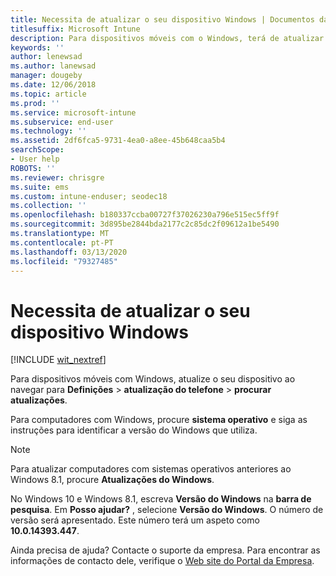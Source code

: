 ```yaml
---
title: Necessita de atualizar o seu dispositivo Windows | Documentos da Microsoft
titlesuffix: Microsoft Intune
description: Para dispositivos móveis com o Windows, terá de atualizar o seu dispositivo.
keywords: ''
author: lenewsad
ms.author: lanewsad
manager: dougeby
ms.date: 12/06/2018
ms.topic: article
ms.prod: ''
ms.service: microsoft-intune
ms.subservice: end-user
ms.technology: ''
ms.assetid: 2df6fca5-9731-4ea0-a8ee-45b648caa5b4
searchScope:
- User help
ROBOTS: ''
ms.reviewer: chrisgre
ms.suite: ems
ms.custom: intune-enduser; seodec18
ms.collection: ''
ms.openlocfilehash: b180337ccba00727f37026230a796e515ec5ff9f
ms.sourcegitcommit: 3d895be2844bda2177c2c85dc2f09612a1be5490
ms.translationtype: MT
ms.contentlocale: pt-PT
ms.lasthandoff: 03/13/2020
ms.locfileid: "79327485"
---
```

# <a name="you-need-to-update-your-windows-device"></a>Necessita de atualizar o seu dispositivo Windows

[!INCLUDE [wit_nextref](includes/end-user-os-update-guidance.md)]

Para dispositivos móveis com Windows, atualize o seu dispositivo ao navegar para **Definições** > **atualização do telefone** > **procurar atualizações**.

Para computadores com Windows, procure **sistema operativo** e siga as instruções para identificar a versão do Windows que utiliza.

> [!Note]
> Para atualizar computadores com sistemas operativos anteriores ao Windows 8.1, procure **Atualizações do Windows**.

No Windows 10 e Windows 8.1, escreva __Versão do Windows__ na __barra de pesquisa__. Em __Posso ajudar?__ , selecione __Versão do Windows__. O número de versão será apresentado. Este número terá um aspeto como __10.0.14393.447__.

Ainda precisa de ajuda? Contacte o suporte da empresa. Para encontrar as informações de contacto dele, verifique o [Web site do Portal da Empresa](https://go.microsoft.com/fwlink/?linkid=2010980).
